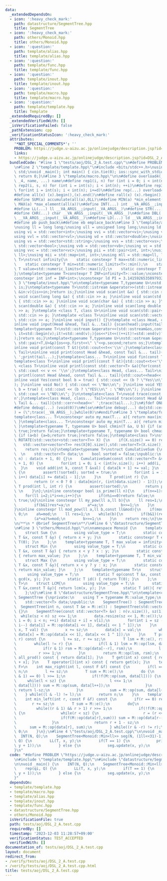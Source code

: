 ```yaml
---
data:
  _extendedDependsOn:
  - icon: ':heavy_check_mark:'
    path: datastructure/SegmentTree.hpp
    title: SegmentTree
  - icon: ':heavy_check_mark:'
    path: others/Monoid.hpp
    title: others/Monoid.hpp
  - icon: ':question:'
    path: template/alias.hpp
    title: template/alias.hpp
  - icon: ':question:'
    path: template/func.hpp
    title: template/func.hpp
  - icon: ':question:'
    path: template/inout.hpp
    title: template/inout.hpp
  - icon: ':question:'
    path: template/macro.hpp
    title: template/macro.hpp
  - icon: ':question:'
    path: template/template.hpp
    title: Template
  _extendedRequiredBy: []
  _extendedVerifiedWith: []
  _isVerificationFailed: false
  _pathExtension: cpp
  _verificationStatusIcon: ':heavy_check_mark:'
  attributes:
    '*NOT_SPECIAL_COMMENTS*': ''
    PROBLEM: https://judge.u-aizu.ac.jp/onlinejudge/description.jsp?id=DSL_2_A
    links:
    - https://judge.u-aizu.ac.jp/onlinejudge/description.jsp?id=DSL_2_A
  bundledCode: "#line 1 \"tests/aoj/DSL_2_A.test.cpp\"\n#define PROBLEM \"https://judge.u-aizu.ac.jp/onlinejudge/description.jsp?id=DSL_2_A\"\
    \n#line 2 \"template/template.hpp\"\n#include <bits/stdc++.h>\nusing namespace\
    \ std;\nvoid _main(); int main() { cin.tie(0); ios::sync_with_stdio(false); _main();\
    \ return 0;}\n#line 3 \"template/macro.hpp\"\n\n#define overload4(_1, _2, _3,\
    \ _4, name, ...) name\n#define rep1(i, n) for (int i = 0; i < int(n); ++i)\n#define\
    \ rep2(i, s, n) for (int i = int(s); i < int(n); ++i)\n#define rep3(i, s, n, d)\
    \ for(int i = int(s); i < int(n); i+=d)\n#define rep(...) overload4(__VA_ARGS__,rep3,rep2,rep1)(__VA_ARGS__)\n\
    #define all(x) (x).begin(),(x).end()\n#define rall(x) (x).rbegin(),(x).rend()\n\
    #define SUM(a) accumulate(all(a),0LL)\n#define MIN(a) *min_element(all(a))\n#define\
    \ MAX(a) *max_element(all(a))\n#define INT(...) int __VA_ARGS__;input(__VA_ARGS__)\n\
    #define LL(...) ll __VA_ARGS__;input(__VA_ARGS__)\n#define STR(...) string __VA_ARGS__;input(__VA_ARGS__)\n\
    #define CHR(...) char __VA_ARGS__;input(__VA_ARGS__)\n#define DBL(...) double\
    \ __VA_ARGS__;input(__VA_ARGS__)\n#define LD(...) ld __VA_ARGS__;input(__VA_ARGS__)\n\
    #define pb push_back\n#define eb emplace_back\n#line 3 \"template/alias.hpp\"\n\
    \nusing ll = long long;\nusing ull = unsigned long long;\nusing ld = long double;\n\
    using vi = std::vector<int>;\nusing vvi = std::vector<vi>;\nusing vl = std::vector<ll>;\n\
    using vvl = std::vector<vl>;\nusing vd = std::vector<double>;\nusing vvd = std::vector<vd>;\n\
    using vs = std::vector<std::string>;\nusing vvs = std::vector<vs>;\nusing vb =\
    \ std::vector<bool>;\nusing vvb = std::vector<vb>;\nusing vc = std::vector<char>;\n\
    using vvc = std::vector<vc>;\nusing pii = std::pair<int, int>;\nusing pll = std::pair<ll,\
    \ ll>;\nusing mii = std::map<int, int>;\nusing mll = std::map<ll, ll>;\ntemplate<typename\
    \ T>\nstruct infinity{\n    static constexpr T max=std::numeric_limits<T>::max();\n\
    \    static constexpr T min=std::numeric_limits<T>::min();\n    static constexpr\
    \ T value=std::numeric_limits<T>::max()/2;\n    static constexpr T mvalue=std::numeric_limits<T>::min()/2;\n\
    };\ntemplate<typename T>constexpr T INF=infinity<T>::value;\nconstexpr ll infl=INF<ll>;\n\
    constexpr int inf = INF<int>;\nconstexpr ld PI = 3.1415926535897932384626;\n#line\
    \ 3 \"template/inout.hpp\"\n\ntemplate<typename T,typename U>\nstd::istream &operator>>(std::istream&is,std::pair<T,U>&p){is>>p.first>>p.second;return\
    \ is;}\ntemplate<typename T>\nstd::istream &operator>>(std::istream&is,std::vector<T>&v){for(T\
    \ &in:v){is>>in;}return is;}\ninline void scan(int &a) { std::cin >> a; }\ninline\
    \ void scan(long long &a) { std::cin >> a; }\ninline void scan(std::string &a)\
    \ { std::cin >> a; }\ninline void scan(char &a) { std::cin >> a; }\ninline void\
    \ scan(double &a) { std::cin >> a; }\ninline void scan(long double &a) { std::cin\
    \ >> a; }\ntemplate <class T, class U>\ninline void scan(std::pair<T, U> &p) {\
    \ std::cin >> p; }\ntemplate <class T>\ninline void scan(std::vector<T> &a) {\
    \ std::cin >> a; }\ninline void input() {}\ntemplate <class Head, class... Tail>\n\
    inline void input(Head &head, Tail &...tail) {scan(head);input(tail...);}\n\n\
    template<typename T>\nstd::ostream &operator<<(std::ostream&os,const std::vector<T>&v){for(auto\
    \ it=std::begin(v);it!=std::end(v);){os<<*it<<((++it)!=std::end(v)?\" \":\"\"\
    );}return os;}\ntemplate<typename T,typename U>\nstd::ostream &operator<<(std::ostream&os,const\
    \ std::pair<T,U>&p){os<<p.first<<\" \"<<p.second;return os;}\ntemplate<class T>\n\
    inline void print(const T &t){std::cout<<t<<'\\n';}\ntemplate<class Head, class...\
    \ Tail>\ninline void print(const Head &head, const Tail &... tail){std::cout<<head<<'\
    \ ';print(tail...);}\ntemplate<class... T>\ninline void fin(const T &... a){print(a...);exit(0);}\n\
    template<class T>\ninline void printl(const T &t){std::cout<<t<<'\\n';}\ntemplate\
    \ <class T>\ninline void printl(const std::vector<T> &a){for(const auto &v : a)\
    \ std::cout << v << '\\n';}\ntemplate<class Head, class... Tail>\ninline void\
    \ printl(const Head &head, const Tail &... tail){std::cout<<head<<' ';print(tail...);}\n\
    inline void Yes(const bool b = true) { std::cout << (b ? \"Yes\\n\" : \"No\\n\"\
    ); }\ninline void No() { std::cout << \"No\\n\"; }\ninline void YES(const bool\
    \ b = true) { std::cout << (b ? \"YES\\n\" : \"NO\\n\"); }\ninline void NO() {\
    \ std::cout << \"NO\\n\"; }\n\ntemplate<class T>\nvoid trace(const T &t){std::cerr<<t<<')'<<'\\\
    n';}\ntemplate<class Head, class... Tail>\nvoid trace(const Head &head, const\
    \ Tail &... tail){std::cerr<<head<<' ';trace(tail...);}\n#ifdef ONLINE_JUDGE\n\
    #define debug(...) (void(0))\n#else\n#define debug(...) do{std::cerr<<'('<<#__VA_ARGS__<<\"\
    ) = (\";trace(__VA_ARGS__);}while(0)\n#endif\n#line 3 \"template/func.hpp\"\n\n\
    template<class... T>\nconstexpr auto my_max(T... a){ return max(initializer_list<common_type_t<T...>>{a...});\
    \ }\ntemplate<class... T>\nconstexpr auto my_min(T... a){ return min(initializer_list<common_type_t<T...>>{a...});\
    \ }\ntemplate<typename T, typename U> bool chmin(T &a, U b) {if (a>b) {a=b;return\
    \ true;}return false;}\ntemplate<typename T, typename U> bool chmax(T &a, U b)\
    \ {if (a<b) {a=b;return true;}return false;}\ntemplate<class T>\nstd::vector<std::vector<T>>\
    \ ROTATE(std::vector<std::vector<T>> X) {\n    if(X.size() == 0) return X;\n \
    \   std::vector<vector<T>> res(X[0].size(),std::vector<T>(X.size()));\n    rep(i,X.size())rep(j,X[0].size())res[j][X.size()-i-1]=X[i][j];\n\
    \    return res;\n}\ntemplate<typename T>\nstruct CumulativeSum {\nprivate:  \
    \  \n    std::vector<T> data;\n    bool sorted = false;\npublic:\n    CumulativeSum(int\
    \ n) : data(n + 1, 0) {}\n    CumulativeSum(const std::vector<T> &v) : data(v.size()\
    \ + 1, 0) {\n        for(int i = 0; i < (int)v.size(); i++) add(i, v[i]);\n  \
    \  }\n    void add(int k, const T &val) { data[k + 1] += val; }\n    void build()\
    \ {\n        assert(!sorted); sorted = true;\n        for(int i = 1; i < (int)data.size();\
    \ i++) data[i] += data[i - 1];\n    }\n    T prod(int r) {\n        assert(sorted);\n\
    \        return (r < 0 ? 0 : data[min(r, (int)data.size() - 1)]);\n    }\n   \
    \ T prod(int l, int r) {\n        assert(sorted);\n        return prod(r) - prod(l);\
    \ \n    }\n};\ninline constexpr bool is_prime(ll n){\n    if(n<=1)return false;\n\
    \    for(ll i=2;i*i<=n;i++){\n        if(n%i==0)return false;\n    }\n    return\
    \ true;\n}\ninline constexpr ll my_pow(ll a,ll b){\n    ll res=1;\n    while(b){\n\
    \        if(b&1)res*=a;\n        a*=a;\n        b>>=1;\n    }\n    return res;\n\
    }\ninline constexpr ll mod_pow(ll a,ll b,const ll&mod){\n    if(mod==1)return\
    \ 0;\n    a%=mod;\n    ll res=1;\n    while(b){\n        if(b&1)(res*=a)%=mod;\n\
    \        (a*=a)%=mod;\n        b>>=1;\n    }\n    return res;\n}\n#line 2 \"datastructure/SegmentTree.hpp\"\
    \n/**\n * @brief SegmentTree\n**/\n#line 6 \"datastructure/SegmentTree.hpp\"\n\
    \n#line 3 \"others/Monoid.hpp\"\n\nnamespace Monoid {\n    template<typename T>\n\
    \    struct Sum {\n        using value_type = T;\n        static constexpr T op(const\
    \ T &x, const T &y) { return x + y; }\n        static constexpr T e() { return\
    \ T(0); }\n    };\n    template<typename T, T max_value = infinity<T>::value>\n\
    \    struct Min {\n        using value_type = T;\n        static constexpr T op(const\
    \ T &x, const T &y) { return x < y ? x : y; }\n        static constexpr T e()\
    \ { return max_value; }\n    };\n    template<typename T, T min_value = infinity<T>::mvalue>\n\
    \    struct Max {\n        using value_type = T;\n        static constexpr T op(const\
    \ T &x, const T &y){ return x < y ? y : x; }\n        static constexpr T e(){\
    \ return min_value; }\n    };\n    template<typename T>\n    struct GCD{\n   \
    \     using value_type = T;\n        static T op(const T &x, const T &y) { return\
    \ gcd(x, y); }\n        static T id() { return T(0); }\n    };\n    template<typename\
    \ T>\n    struct LCM{\n        using value_type = T;\n        static T op(const\
    \ T &x,const T &y){ return lcm(x, y); }\n        static T id(){ return T(1); }\n\
    \    };\n}\n#line 8 \"datastructure/SegmentTree.hpp\"\n\ntemplate<class M>\nstruct\
    \ SegmentTree {\nprivate:\n    using T = typename M::value_type;\n    int n, sz;\n\
    \    std::vector<T> data;\npublic:\n    SegmentTree() : SegmentTree(0) {}\n  \
    \  SegmentTree(int n, const T &e = M::e()) : SegmentTree(std::vector<T>(n, e))\
    \ {}\n    SegmentTree(const std::vector<T> &v) : n(v.size()), sz(1) {\n      \
    \  while(sz < n) sz <<= 1;\n        data.resize(sz << 1, M::e());\n        for(int\
    \ i = 0; i < n; ++i) data[sz + i] = v[i];\n        for(int i = sz - 1; i >= 1;\
    \ i--) data[i] = M::op(data[i << 1], data[i << 1 ^ 1]);\n    }\n    void update(int\
    \ x, T val) {\n        x += sz;\n        data[x] = val;\n        while(x >>= 1)\
    \ data[x] = M::op(data[x << 1], data[x << 1 ^ 1]);\n    }\n    T prod(int l, int\
    \ r) const {\n        l += sz, r += sz;\n        T lsm = M::e(), rsm = M::e();\n\
    \        while(l != r) {\n            if(l & 1) lsm = M::op(lsm, data[l++]);\n\
    \            if(r & 1) rsm = M::op(data[--r], rsm);\n            l >>= 1;\n  \
    \          r >>= 1;\n        }\n        return M::op(lsm, rsm);\n    }\n    T\
    \ all_prod() const { return data[1]; }\n    T get(int x) const { return data[sz\
    \ + x]; }\n    T operator[](int x) const { return get(x); }\n    template<class\
    \ F>\n    int max_right(int l, const F &f) const {\n        if(l == n) return\
    \ n;\n        l += sz;\n        T sum = M::e();\n        do {\n            while((l\
    \ & 1) == 0) l >>= 1;\n            if(!f(M::op(sum, data[l]))) {\n           \
    \     while(l < sz) {\n                    l <<= 1;\n                    if(f(M::op(sum,\
    \ data[l]))) sum = M::op(sum, data[l++]);\n                }\n               \
    \ return l-sz;\n            }\n            sum = M::op(sum, data[l++]);\n    \
    \    } while((l & -l) != l);\n        return n;\n    }\n    template<class F>\n\
    \    int min_left(int r, const F &f) const {\n        if(r == 0) return 0;\n \
    \       r += sz;\n        T sum = M::e();\n        do{\n            --r;\n   \
    \         while((r & 1) && r > 1) r >>= 1;\n            if(!f(M::op(data[r],sum)))\
    \ {\n                while(r < sz) {\n                    r = (r << 1) ^ 1;\n\
    \                    if(f(M::op(data[r],sum))) sum = M::op(data[r--], sum);\n\
    \                }\n                return r + 1 - sz;\n            }\n      \
    \      sum = M::op(data[r], sum);\n        } while((r & -r) != r);\n        return\
    \ 0;\n    }\n};\n#line 4 \"tests/aoj/DSL_2_A.test.cpp\"\n\nvoid _main() {\n  \
    \  INT(N, Q);\n    SegmentTree<Monoid::Min<ll>> seg(N, (1ll<<31)-1);\n    rep(qi,\
    \ Q) {\n        LL(T, x, y);\n        if(T == 1) {\n            print(seg.prod(x,\
    \ y + 1));\n        } else {\n            seg.update(x, y);\n        }\n    }\n\
    }\n"
  code: "#define PROBLEM \"https://judge.u-aizu.ac.jp/onlinejudge/description.jsp?id=DSL_2_A\"\
    \n#include \"template/template.hpp\"\n#include \"datastructure/SegmentTree.hpp\"\
    \n\nvoid _main() {\n    INT(N, Q);\n    SegmentTree<Monoid::Min<ll>> seg(N, (1ll<<31)-1);\n\
    \    rep(qi, Q) {\n        LL(T, x, y);\n        if(T == 1) {\n            print(seg.prod(x,\
    \ y + 1));\n        } else {\n            seg.update(x, y);\n        }\n    }\n\
    }"
  dependsOn:
  - template/template.hpp
  - template/macro.hpp
  - template/alias.hpp
  - template/inout.hpp
  - template/func.hpp
  - datastructure/SegmentTree.hpp
  - others/Monoid.hpp
  isVerificationFile: true
  path: tests/aoj/DSL_2_A.test.cpp
  requiredBy: []
  timestamp: '2023-12-03 11:28:57+09:00'
  verificationStatus: TEST_ACCEPTED
  verifiedWith: []
documentation_of: tests/aoj/DSL_2_A.test.cpp
layout: document
redirect_from:
- /verify/tests/aoj/DSL_2_A.test.cpp
- /verify/tests/aoj/DSL_2_A.test.cpp.html
title: tests/aoj/DSL_2_A.test.cpp
---
```

